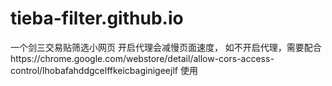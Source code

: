 # tieba-filter.github.io
 一个剑三交易贴筛选小网页
开启代理会减慢页面速度，
如不开启代理，需要配合https://chrome.google.com/webstore/detail/allow-cors-access-control/lhobafahddgcelffkeicbaginigeejlf
使用
